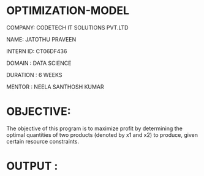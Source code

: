 # OPTIMIZATION-MODEL
COMPANY: CODETECH IT SOLUTIONS PVT.LTD

NAME: JATOTHU PRAVEEN

INTERN ID: CT06DF436

DOMAIN : DATA SCIENCE

DURATION : 6 WEEKS

MENTOR : NEELA SANTHOSH KUMAR

# OBJECTIVE:

The objective of this program is to maximize profit by determining the optimal quantities of two products (denoted by x1 and x2) to produce, given certain resource constraints.

# OUTPUT :

